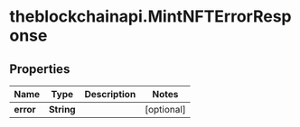# theblockchainapi.MintNFTErrorResponse

## Properties

Name | Type | Description | Notes
------------ | ------------- | ------------- | -------------
**error** | **String** |  | [optional] 


